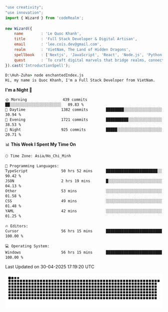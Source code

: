 <!--x axis divider-->

```js 
"use creativity";
"use innovation";
import { Wizard } from 'codeRealm';

new Wizard({
    name        : 'Le Quoc Khanh',
    title       : 'Full Stack Developer & Digital Artisan',
    email       : 'lee.cois.dev@gmail.com',
    realm       : 'VietNam, The Land of Hidden Dragons',
    spellbook   : ['Nextjs', 'JavaScript', 'React', 'Node.js', 'Python', 'Django', 'Cloud Services'],
    quest       : `To craft digital marvels that bridge realms, connect cultures, and bring imagination to life.`,
}).cast('IntroductionSpell');
```

```cmd
D:\Huh-Zuha> node enchantedIndex.js
Hi, my name is Quoc Khanh, I'm a Full Stack Developer from VietNam.
```
<!--START_SECTION:waka-->
**I'm a Night 🦉** 

```text
🌞 Morning                439 commits         ██░░░░░░░░░░░░░░░░░░░░░░░   09.83 % 
🌆 Daytime                1382 commits        ████████░░░░░░░░░░░░░░░░░   30.94 % 
🌃 Evening                1721 commits        ██████████░░░░░░░░░░░░░░░   38.53 % 
🌙 Night                  925 commits         █████░░░░░░░░░░░░░░░░░░░░   20.71 % 
```


📊 **This Week I Spent My Time On** 

```text
🕑︎ Time Zone: Asia/Ho_Chi_Minh

💬 Programming Languages: 
TypeScript               50 hrs 52 mins      ███████████████████████░░   90.42 % 
JSON                     2 hrs 19 mins       █░░░░░░░░░░░░░░░░░░░░░░░░   04.13 % 
Other                    53 mins             ░░░░░░░░░░░░░░░░░░░░░░░░░   01.58 % 
CSS                      49 mins             ░░░░░░░░░░░░░░░░░░░░░░░░░   01.48 % 
YAML                     42 mins             ░░░░░░░░░░░░░░░░░░░░░░░░░   01.25 % 

🔥 Editors: 
Cursor                   56 hrs 15 mins      █████████████████████████   100.00 % 

💻 Operating System: 
Windows                  56 hrs 15 mins      █████████████████████████   100.00 % 
```


 Last Updated on 30-04-2025 17:19:20 UTC
<!--END_SECTION:waka-->
<picture>
  <source media="(prefers-color-scheme: dark)" srcset="https://raw.githubusercontent.com/leecois/leecois/output/github-contribution-grid-snake-dark.svg">
  <source media="(prefers-color-scheme: light)" srcset="https://raw.githubusercontent.com/leecois/leecois/output/github-contribution-grid-snake.svg">
  <img alt="github contribution grid snake animation" src="https://raw.githubusercontent.com/leecois/leecois/output/github-contribution-grid-snake.svg">
</picture>
